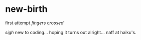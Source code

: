 # new-birth
first attempt *fingers crossed*

*sigh* new to coding... 
hoping it turns out alright...
naff at haiku's.
